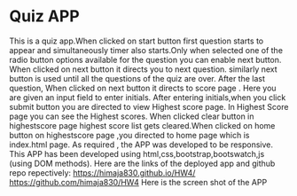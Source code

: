 # Quiz APP
This is a quiz app.When clicked on start button first question starts to appear and simultaneously timer also starts.Only when selected one of the radio button options available for the question you can enable next button.
When clicked on next button it directs you to next question. similarly next button is used until all the questions of the quiz are over. After the last question, When clicked on next button it directs to score page . Here you are given an input field to enter initials. After entering initials,when you click submit button you are directed to view Highest score page. In Highest Score page you can see the Highest scores. When clicked clear button in highestscore page highest score list gets cleared.When clicked on home button on highestscore page ,you directed to home page which is index.html page.
As required , the APP was developed to be responsive.
This APP has been developed using html,css,bootstrap,bootswatch,js (using DOM methods).
Here are the links of the deployed app and github repo repectively:
https://himaja830.github.io/HW4/
https://github.com/himaja830/HW4
Here is the screen shot of the APP
